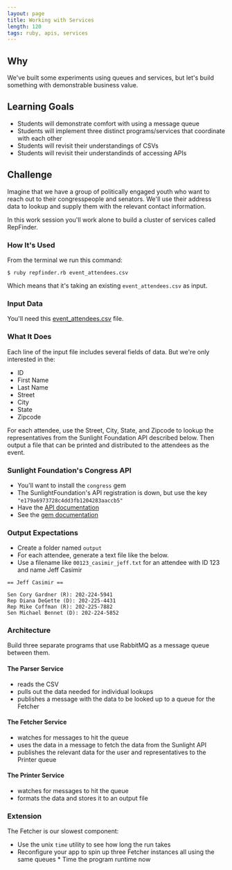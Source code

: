 ```yaml
---
layout: page
title: Working with Services
length: 120
tags: ruby, apis, services
---
```


## Why

We've built some experiments using queues and services, but let's build something with demonstrable business value.

## Learning Goals

* Students will demonstrate comfort with using a message queue
* Students will implement three distinct programs/services that coordinate with each other
* Students will revisit their understandings of CSVs
* Students will revisit their understandinds of accessing APIs

## Challenge

Imagine that we have a group of politically engaged youth who want to reach out to their congresspeople and senators. We'll use their address data to lookup and supply them with the relevant contact information.

In this work session you'll work alone to build a cluster of services called RepFinder.

### How It's Used

From the terminal we run this command:

```
$ ruby repfinder.rb event_attendees.csv
```

Which means that it's taking an existing `event_attendees.csv` as input.

### Input Data

You'll need this [event_attendees.csv](https://cl.ly/47242m1X1n3j) file.

### What It Does

Each line of the input file includes several fields of data. But we're only interested in the:

* ID
* First Name
* Last Name
* Street
* City
* State
* Zipcode

For each attendee, use the Street, City, State, and Zipcode to lookup the representatives from the Sunlight Foundation API described below. Then output a file that can be printed and distributed to the attendees as the event.

### Sunlight Foundation's Congress API

* You'll want to install the `congress` gem
* The SunlightFoundation's API registration is down, but use the key `"e179a6973728c4dd3fb1204283aaccb5"`
* Have the [API documentation](https://sunlightlabs.github.io/congress/)
* See the [gem documentation](https://github.com/codeforamerica/congress)

### Output Expectations

* Create a folder named `output`
* For each attendee, generate a text file like the below.
* Use a filename like `00123_casimir_jeff.txt` for an attendee with ID 123 and name Jeff Casimir

```
== Jeff Casimir ==

Sen Cory Gardner (R): 202-224-5941
Rep Diana DeGette (D): 202-225-4431
Rep Mike Coffman (R): 202-225-7882
Sen Michael Bennet (D): 202-224-5852
```

### Architecture

Build three separate programs that use RabbitMQ as a message queue between them.

#### The Parser Service

* reads the CSV
* pulls out the data needed for individual lookups
* publishes a message with the data to be looked up to a queue for the Fetcher

#### The Fetcher Service

* watches for messages to hit the queue
* uses the data in a message to fetch the data from the Sunlight API
* publishes the relevant data for the user and representatives to the Printer queue

#### The Printer Service

* watches for messages to hit the queue
* formats the data and stores it to an output file

### Extension

The Fetcher is our slowest component:

* Use the unix `time` utility to see how long the run takes
* Reconfigure your app to spin up three Fetcher instances all using the same queues * Time the program runtime now
